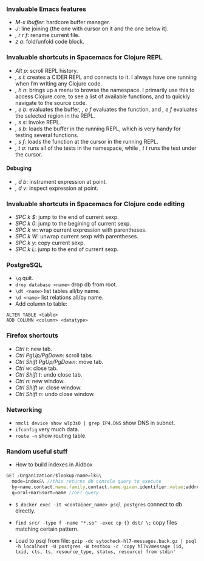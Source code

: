 ### Invaluable Emacs features
* _M-x ibuffer_: hardcore buffer manager.
* _J_: line joining (the one with cursor on it and the one below it).
* _, r r f_: rename current file.
* _z a_: fold/unfold code block.
### Invaluable shortcuts in Spacemacs for Clojure REPL
* _Alt p_: scroll REPL history.
* _, s i_: creates a CIDER REPL and connects to it. I always have one running when I’m writing any Clojure code.
* _, h n_: brings up a menu to browse the namespace. I primarily use this to access Clojure.core, to see a list of available functions, and to quickly navigate to the source code.
* _, e b_: evaluates the buffer, _, e f_ evaluates the function, and _, e f_ evaluates the selected region in the REPL.
* _, s s_: invoke REPL.
* _, s b_: loads the buffer in the running REPL, which is very handy for testing several functions.
* _, s f_: loads the function at the cursor in the running REPL.
* _, t a_: runs all of the tests in the namespace, while _, t t_ runs the test under the cursor.
#### Debuging
* _, d b_: instrument expression at point.
* _, d v_: inspect expression at point.
### Invaluable shortcuts in Spacemacs for Clojure code editing
* _SPC k $_: jump to the end of current sexp.
* _SPC k 0_: jump to the begining of current sexp.
* _SPC k w_: wrap current expression with parentheses.
* _SPC k W_: unwrap current sexp with parentheses.
* _SPC k y_: copy current sexp.
* _SPC k L_: jump to the end of current sexp.
### PostgreSQL
* ```\q``` quit.
* ```drop database <name>``` drop db from root.
* ```\dt <name>``` list tables all/by name.
* ```\d <name>``` list relations all/by name.
* Add column to table:
```
ALTER TABLE <table>
ADD COLUMN <column> <datatype>
```
### Firefox shortcuts
* _Ctrl t_: new tab.
* _Ctrl PgUp/PgDown_: scroll tabs.
* _Ctrl Shift PgUp/PgDown_: move tab.
* _Ctrl w_: close tab.
* _Ctrl Shift t_: undo close tab.
* _Ctrl n_: new window.
* _Ctrl Shift w_: close window.
* _Ctrl Shift n_: undo close window.
### Networking
* ```nmcli device show wlp3s0 | grep IP4.DNS``` show DNS in subnet.
* ```ifconfig``` very much data.
* ```route -n``` show routing table.

### Random useful stuff

* How to build indexes in Aidbox
```js
GET /Organization/$lookup?name=lk&\
  mode=index&\ //this returns db console query to execute
  by=name,contact.name.family,contact.name.given,identifier.value;address.city,address.state,type.text;address.line&\ //these are indexed fields
  q=oral+mar&sort=name //GET query
```
  
* ```$ docker exec -it <container_name> psql postgres``` connect to db directly.

* ```find src/ -type f -name "*.so" -exec cp {} dst/ \;``` copy files matching certain pattern.
* Load to psql from file:
```gzip -dc sytocheck-hl7-messages.back.gz | psql -h localhost -U postgres -W testbox -c 'copy hl7v2message (id, txid, cts, ts, resource_type, status, resource) from stdin'```
